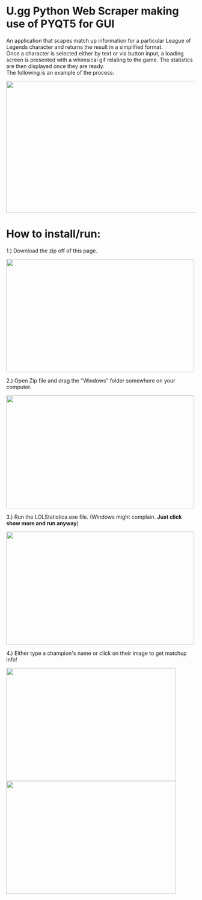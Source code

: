 # U.gg Python Web Scraper making use of PYQT5 for GUI 

An application that scapes match up information for a particular League of Legends character and returns the result in a simplified format.  
Once a character is selected either by text or via button input, a loading screen is presented with a whimsical gif relating to the game. The statistics are then displayed once they are ready.    
The following is an example of the process:   

<img src="https://github.com/IbrahAbd/Webscrapper-for-League-of-legends-data-with-PyQt5-GUI/blob/master/Code/GithubGifs/githubAhri.gif" width="600" height = "350"/>

# How to install/run:
1.) Download the zip off of this page. 

<img src="https://github.com/IbrahAbd/Webscrapper-for-League-of-legends-data-with-PyQt5-GUI/blob/master/Code/GithubGifs/githubDownload.gif" width="500" height = "300">

2.) Open Zip file and drag the "Windows" folder somewhere on your computer. 

<img src="https://github.com/IbrahAbd/Webscrapper-for-League-of-legends-data-with-PyQt5-GUI/blob/master/Code/GithubGifs/githubDrag.gif" width="500" height = "300">

3.) Run the LOLStatistica.exe file. (Windows might complain. **Just click show more and run anyway**)

<img src="https://github.com/IbrahAbd/Webscrapper-for-League-of-legends-data-with-PyQt5-GUI/blob/master/Code/GithubGifs/githubOpenExe.gif" width="500" height = "300">

4.) Either type a champion's name or click on their image to get matchup info!

<img src="https://github.com/IbrahAbd/Webscrapper-for-League-of-legends-data-with-PyQt5-GUI/blob/master/Code/GithubGifs/githubAhri.gif" width="450" height = "300"/><img src="https://github.com/IbrahAbd/Webscrapper-for-League-of-legends-data-with-PyQt5-GUI/blob/master/Code/GithubGifs/githubViego.gif" width="450" height = "300"/>


